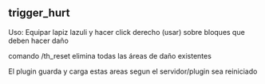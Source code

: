 ## trigger_hurt
Uso: Equipar lapiz lazuli y hacer click derecho (usar) sobre bloques que deben hacer daño

comando /th_reset elimina todas las áreas de daño existentes

El plugin guarda y carga estas areas segun el servidor/plugin sea reiniciado
